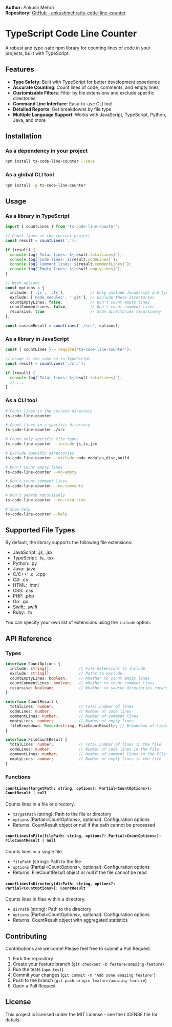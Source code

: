 
**Author:** Ankush Mehra  
**Repository:** [GitHub - ankushmehra/ts-code-line-counter](https://github.com/ankushmehra69/ts-code-line-counter)

# TypeScript Code Line Counter

A robust and type-safe npm library for counting lines of code in your projects, built with TypeScript.

## Features

- **Type Safety**: Built with TypeScript for better development experience
- **Accurate Counting**: Count lines of code, comments, and empty lines
- **Customizable Filters**: Filter by file extensions and exclude specific directories
- **Command Line Interface**: Easy-to-use CLI tool
- **Detailed Reports**: Get breakdowns by file type
- **Multiple Language Support**: Works with JavaScript, TypeScript, Python, Java, and more

## Installation

### As a dependency in your project

```bash
npm install ts-code-line-counter --save
```

### As a global CLI tool

```bash
npm install -g ts-code-line-counter
```

## Usage

### As a library in TypeScript

```typescript
import { countLines } from 'ts-code-line-counter';

// Count lines in the current project
const result = countLines('.');

if (result) {
  console.log(`Total lines: ${result.totalLines}`);
  console.log(`Code lines: ${result.codeLines}`);
  console.log(`Comment lines: ${result.commentLines}`);
  console.log(`Empty lines: ${result.emptyLines}`);
}

// With options
const options = {
  include: ['.js', '.ts'],           // Only include JavaScript and TypeScript files
  exclude: ['node_modules', '.git'], // Exclude these directories
  countEmptyLines: false,            // Don't count empty lines
  countCommentLines: false,          // Don't count comment lines
  recursive: true                    // Scan directories recursively
};

const customResult = countLines('./src', options);
```

### As a library in JavaScript

```javascript
const { countLines } = require('ts-code-line-counter');

// Usage is the same as in TypeScript
const result = countLines('./src');

if (result) {
  console.log(`Total lines: ${result.totalLines}`);
  // ...
}
```

### As a CLI tool

```bash
# Count lines in the current directory
ts-code-line-counter

# Count lines in a specific directory
ts-code-line-counter ./src

# Count only specific file types
ts-code-line-counter --include js,ts,jsx

# Exclude specific directories
ts-code-line-counter --exclude node_modules,dist,build

# Don't count empty lines
ts-code-line-counter --no-empty

# Don't count comment lines
ts-code-line-counter --no-comments

# Don't search recursively
ts-code-line-counter --no-recursive

# Show help
ts-code-line-counter --help
```

## Supported File Types

By default, the library supports the following file extensions:
- JavaScript: .js, .jsx
- TypeScript: .ts, .tsx
- Python: .py
- Java: .java
- C/C++: .c, .cpp
- C#: .cs
- HTML: .html
- CSS: .css
- PHP: .php
- Go: .go
- Swift: .swift
- Ruby: .rb

You can specify your own list of extensions using the `include` option.

## API Reference

### Types

```typescript
interface CountOptions {
  include: string[];            // File extensions to include
  exclude: string[];            // Paths to exclude
  countEmptyLines: boolean;     // Whether to count empty lines
  countCommentLines: boolean;   // Whether to count comment lines
  recursive: boolean;           // Whether to search directories recursively
}

interface CountResult {
  totalLines: number;           // Total number of lines
  codeLines: number;            // Number of code lines
  commentLines: number;         // Number of comment lines
  emptyLines: number;           // Number of empty lines
  fileBreakdown: Record<string, FileCountResult>; // Breakdown of lines by file
}

interface FileCountResult {
  totalLines: number;           // Total number of lines in the file
  codeLines: number;            // Number of code lines in the file
  commentLines: number;         // Number of comment lines in the file
  emptyLines: number;           // Number of empty lines in the file
}
```

### Functions

#### `countLines(targetPath: string, options?: Partial<CountOptions>): CountResult | null`

Counts lines in a file or directory.

- `targetPath` (string): Path to the file or directory
- `options` (Partial\<CountOptions\>, optional): Configuration options
- Returns: CountResult object or null if the path cannot be processed

#### `countLinesInFile(filePath: string, options?: Partial<CountOptions>): FileCountResult | null`

Counts lines in a single file.

- `filePath` (string): Path to the file
- `options` (Partial\<CountOptions\>, optional): Configuration options
- Returns: FileCountResult object or null if the file cannot be read

#### `countLinesInDirectory(dirPath: string, options?: Partial<CountOptions>): CountResult`

Counts lines in files within a directory.

- `dirPath` (string): Path to the directory
- `options` (Partial\<CountOptions\>, optional): Configuration options
- Returns: CountResult object with aggregated statistics

## Contributing

Contributions are welcome! Please feel free to submit a Pull Request.

1. Fork the repository
2. Create your feature branch (`git checkout -b feature/amazing-feature`)
3. Run the tests (`npm test`)
4. Commit your changes (`git commit -m 'Add some amazing feature'`)
5. Push to the branch (`git push origin feature/amazing-feature`)
6. Open a Pull Request

## License

This project is licensed under the MIT License - see the LICENSE file for details.